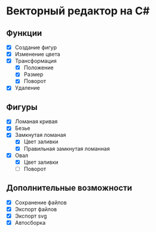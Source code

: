 # Векторный редактор на С#
## Функции
- [x] Создание фигур
- [x] Изменение цвета
- [x] Трансформация
    - [x] Положение
    - [x] Размер
    - [x] Поворот
- [x] Удаление
## Фигуры
- [x] Ломаная кривая
- [x] Безье
- [x] Замкнутая ломаная
    - [x] Цвет заливки
    - [x] Правильная замкнутая ломанная
- [x] Овал
     - [x] Цвет заливки
     - [ ] Поворот

## Дополнительные возможности
- [x] Сохранение файлов
- [x] Экспорт файлов
- [x] Экспорт svg
- [x] Автосборка
